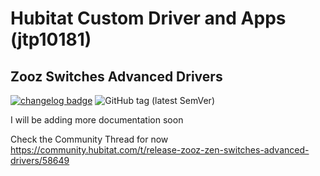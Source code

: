 # Hubitat Custom Driver and Apps (jtp10181)

## Zooz Switches Advanced Drivers 
[![changelog badge](https://img.shields.io/badge/changelog-v1.4.4-important)](CHANGELOG.md)
![GitHub tag (latest SemVer)](https://img.shields.io/github/v/tag/jtp10181/Hubitat?sort=semver)

I will be adding more documentation soon

Check the Community Thread for now
https://community.hubitat.com/t/release-zooz-zen-switches-advanced-drivers/58649

